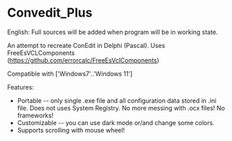 # Convedit_Plus

English:
Full sources will be added when program will be in working state.

An attempt to recreate ConEdit in Delphi (Pascal). 
Uses FreeEsVCLComponents (https://github.com/errorcalc/FreeEsVclComponents)

Compatible with ['Windows7'..'Windows 11']

Features:
* Portable -- only single .exe file and all configuration data stored in .ini file. Does not uses System Registry. No more messing with .ocx files! No frameworks! 
* Customizable -- you can use dark mode or/and change some colors.
* Supports scrolling with mouse wheel!
